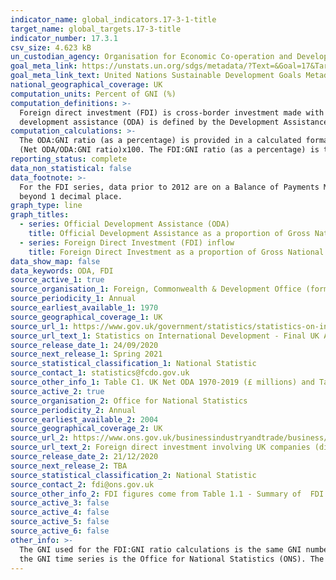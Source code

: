 ```yaml
---
indicator_name: global_indicators.17-3-1-title
target_name: global_targets.17-3-title
indicator_number: 17.3.1
csv_size: 4.623 kB
un_custodian_agency: Organisation for Economic Co-operation and Development (OECD), United Nations Conference on Trade and Development (UNCTAD)
goal_meta_link: https://unstats.un.org/sdgs/metadata/?Text=&Goal=17&Target=17.3
goal_meta_link_text: United Nations Sustainable Development Goals Metadata Target 17.3
national_geographical_coverage: UK
computation_units: Percent of GNI (%)
computation_definitions: >-
  Foreign direct investment (FDI) is cross-border investment made with the objective of establishing a lasting interest in the host economy. The FDI part of this indicator focuses on inflows (inward FDI), which is the direct investments in the UK from non-resident companies. Official
  development assistance (ODA) is defined by the Development Assistance Committee (DAC) as “government aid that promotes and specifically targets the economic development and welfare of developing countries". GNI refers to Gross National Income.
computation_calculations: >-
  The ODA:GNI ratio (as a percentage) is provided in a calculated format from the original publication in Table C1 from Source 1 (with rounding). The FDI:GNI ratio prior to 2013 is calculated by first reconstructing the GNI figure for a given year (from Table C1 for 2019 in Source 1) as
  (Net ODA/ODA:GNI ratio)x100. The FDI:GNI ratio (as a percentage) is then calculated as (FDI/GNI)x100. From 2013 onwards the exact GNI value is obtained from Table 1 in Source 1 (including the historic publicatiuons).
reporting_status: complete
data_non_statistical: false
data_footnote: >-
  For the FDI series, data prior to 2012 are on a Balance of Payments Manual 5 (BPM5) basis. From 2012 and onwards data are on a Balance of Payments Manual 6 (BPM6) basis. <br> The FDI:GNI percentage prior to 2015 is based on reconstructed numbers for GNI, so it may be an approximation
  beyond 1 decimal place.
graph_type: line
graph_titles:
  - series: Official Development Assistance (ODA)
    title: Official Development Assistance as a proportion of Gross National Income (GNI)
  - series: Foreign Direct Investment (FDI) inflow
    title: Foreign Direct Investment as a proportion of Gross National Income (GNI)
data_show_map: false
data_keywords: ODA, FDI
source_active_1: true
source_organisation_1: Foreign, Commonwealth & Development Office (formerly Department for International Development)
source_periodicity_1: Annual
source_earliest_available_1: 1970
source_geographical_coverage_1: UK
source_url_1: https://www.gov.uk/government/statistics/statistics-on-international-development-final-uk-aid-spend-2019
source_url_text_1: Statistics on International Development - Final UK Aid Spend 2019
source_release_date_1: 24/09/2020
source_next_release_1: Spring 2021
source_statistical_classification_1: National Statistic
source_contact_1: statistics@fcdo.gov.uk 
source_other_info_1: Table C1. UK Net ODA 1970-2019 (£ millions) and Table 1 - GNI estimates and  ODA:GNI ratios; Current Prices for 2018 and 2019
source_active_2: true
source_organisation_2: Office for National Statistics
source_periodicity_2: Annual
source_earliest_available_2: 2004
source_geographical_coverage_2: UK
source_url_2: https://www.ons.gov.uk/businessindustryandtrade/business/businessinnovation/datasets/foreigndirectinvestmentinvolvingukcompanies2013inwardtables
source_url_text_2: Foreign direct investment involving UK companies (directional) - inward
source_release_date_2: 21/12/2020
source_next_release_2: TBA
source_statistical_classification_2: National Statistic
source_contact_2: fdi@ons.gov.uk
source_other_info_2: FDI figures come from Table 1.1 - Summary of  FDI flows, by component, 2010 to 2019 (Directional)
source_active_3: false
source_active_4: false
source_active_5: false
source_active_6: false
other_info: >-
  The GNI used for the FDI:GNI ratio calculations is the same GNI number (based on current methodology in given year) as the GNI used for the ODA:GNI ratio. The GNI figures used for the calculations come from the publication in Source 1 for consistency purposes, but the original source for
  the GNI time series is the Office for National Statistics (ONS). The ODA part of this indicator is a duplication of indicator 17.2.1 Data follows the UN specification for this indicator.
---
```

